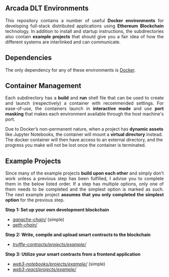## Arcada DLT Environments

<p style="text-align: justify;">
This repository contains a number of useful <b>Docker environments</b> for developing full-stack distributed applications using <b>Ethereum Blockchain</b> technology. In addition to install and startup instructions, the subdirectories also contain <b>example projects</b> that should give you a fair idea of how the different systems are interlinked and can communicate.
</p>

## Dependencies
The only dependency for any of these environments is [Docker]().

## Container Management
<p style="text-align: justify;">
Each subdirectory has a <b>build</b> and <b>run</b> shell file that can be used to create and launch (respectively) a container with recommended settings. For ease-of-use, the containers launch in <b>interactive mode</b> and use <b>port masking</b> that makes each environment available through the host machine's port.

Due to Docker’s non-permanent nature, when a project has <b>dynamic assets</b> like Jupyter Notebooks, the container will mount a <b>virtual directory</b> instead. The docker container will then have access to an external directory, and the progress you make will not be lost once the container is terminated.
</p>

## Example Projects

<p style="text-align: justify;">
Since many of the example projects <b>build upon each other</b> and simply don’t work unless a previous step has been fulfilled, I advise you to complete them in the below listed order. If a step has multiple options, only one of them needs to be completed and the simplest option is marked as such. The next example project <b>assumes that you only completed the simplest option</b> for the previous step.
</p>

**Step 1: Set up your own development blockchain**
- *[ganache-chain/]()* (simple)
- *[geth-chain/]()*

**Step 2: Write, compile and upload smart contracts to the blockchain**
- *[truffle-contracts/projects/example/]()*

**Step 3: Utilize your smart contracts from a frontend application**
- *[web3-notebooks/projects/example/]()* (simple)
- *[web3-react/projects/example/]()*